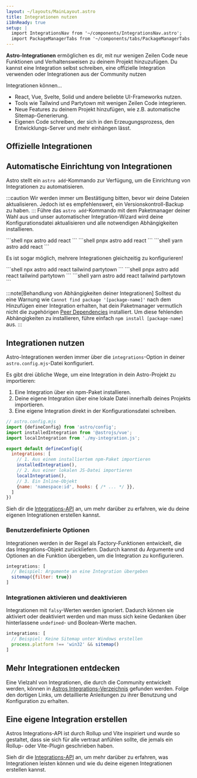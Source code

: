 ```yaml
---
layout: ~/layouts/MainLayout.astro
title: Integrationen nutzen
i18nReady: true
setup: |
  import IntegrationsNav from '~/components/IntegrationsNav.astro';
  import PackageManagerTabs from '~/components/tabs/PackageManagerTabs.astro'
---
```


**Astro-Integrationen**  ermöglichen es dir, mit nur wenigen Zeilen Code neue Funktionen und Verhaltensweisen zu deinem Projekt hinzuzufügen. Du kannst eine Integration selbst schreiben, eine offizielle Integration verwenden oder Integrationen aus der Community nutzen

Integrationen können…

- React, Vue, Svelte, Solid und andere beliebte UI-Frameworks nutzen.
- Tools wie Tailwind und Partytown mit wenigen Zeilen Code integrieren.
- Neue Features zu deinem Projekt hinzufügen, wie z.B. automatische Sitemap-Generierung.
- Eigenen Code schreiben, der sich in den Erzeugungsprozess, den Entwicklungs-Server und mehr einhängen lässt.

## Offizielle Integrationen

<IntegrationsNav />

## Automatische Einrichtung von Integrationen

Astro stellt ein `astro add`-Kommando zur Verfügung, um die Einrichtung von Integrationen zu automatisieren.

:::caution
Wir werden immer um Bestätigung bitten, bevor wir deine Dateien aktualisieren. Jedoch ist es empfehlenswert, ein Versionskontroll-Backup zu haben.
:::
Führe das `astro add`-Kommando mit dem Paketmanager deiner Wahl aus und unser automatischer Integration-Wizard wird deine Konfigurationsdatei aktualisieren und alle notwendigen Abhängigkeiten installieren.

<PackageManagerTabs>
  <Fragment slot="npm">
  ```shell
  npx astro add react
  ```
  </Fragment>
  <Fragment slot="pnpm">
  ```shell
  pnpx astro add react
  ```
  </Fragment>
  <Fragment slot="yarn">
  ```shell
  yarn astro add react
  ```
  </Fragment>
</PackageManagerTabs>

Es ist sogar möglich, mehrere Integrationen gleichzeitig zu konfigurieren!

<PackageManagerTabs>
  <Fragment slot="npm">
  ```shell
  npx astro add react tailwind partytown
  ```
  </Fragment>
  <Fragment slot="pnpm">
  ```shell
  pnpx astro add react tailwind partytown
  ```
  </Fragment>
  <Fragment slot="yarn">
  ```shell
  yarn astro add react tailwind partytown
  ```
  </Fragment>
</PackageManagerTabs>

:::note[Behandlung von Abhängigkeiten deiner Integrationen]
Solltest du eine Warnung wie `Cannot find package '[package-name]'` nach dem Hinzufügen einer Integration erhalten, hat dein Paketmanager vermutlich nicht die zugehörigen [Peer Dependencies](https://nodejs.org/en/blog/npm/peer-dependencies/) installiert. Um diese fehlenden Abhängigkeiten zu installieren, führe einfach `npm install [package-name]` aus.
:::

## Integrationen nutzen

Astro-Integrationen werden immer über die `integrations`-Option in deiner `astro.config.mjs`-Datei konfiguriert.

Es gibt drei übliche Wege, um eine Integration in dein Astro-Projekt zu importieren:
1. Eine Integration über ein npm-Paket installieren.
2. Deine eigene Integration über eine lokale Datei innerhalb deines Projekts importieren. 
2. Eine eigene Integration direkt in der Konfigurationsdatei schreiben.

```js
// astro.config.mjs
import {defineConfig} from 'astro/config';
import installedIntegration from '@astrojs/vue';
import localIntegration from './my-integration.js';

export default defineConfig({
  integrations: [
    // 1. Aus einem installiertem npm-Paket importieren
    installedIntegration(),
    // 2. Aus einer lokalen JS-Datei importieren
    localIntegration(),
    // 3. Ein Inline-Objekt
    {name: 'namespace:id', hooks: { /* ... */ }},
  ]
})
```

Sieh dir die [Integrations-API](/de/reference/integrations-reference/) an, um mehr darüber zu erfahren, wie du deine eigenen Integrationen erstellen kannst.

### Benutzerdefinierte Optionen

Integrationen werden in der Regel als Factory-Funktionen entwickelt, die das Integrations-Objekt zurückliefern. Dadurch kannst du Argumente und Optionen an die Funktion übergeben, um die Integration zu konfigurieren.

```js
integrations: [
  // Beispiel: Argumente an eine Integration übergeben
  sitemap({filter: true})
]
```
### Integrationen aktivieren und deaktivieren

Integrationen mit `falsy`-Werten werden ignoriert. Dadurch können sie aktiviert oder deaktiviert werden und man muss sich keine Gedanken über hinterlassene `undefined`- und Boolean-Werte machen.

```js
integrations: [
  // Beispiel: Keine Sitemap unter Windows erstellen
  process.platform !== 'win32' && sitemap()
]
```

## Mehr Integrationen entdecken

Eine Vielzahl von Integrationen, die durch die Community entwickelt werden, können in [Astros Integrations-Verzeichnis](https://astro.build/integrations/) gefunden werden. Folge den dortigen Links, um detaillierte Anleitungen zu ihrer Benutzung und Konfiguration zu erhalten.

## Eine eigene Integration erstellen

Astros Integrations-API ist durch Rollup und Vite inspiriert und wurde so gestaltet, dass sie sich für alle vertraut anfühlen sollte, die jemals ein Rollup- oder Vite-Plugin geschrieben haben.

Sieh dir die [Integrations-API](/de/reference/integrations-reference/) an, um mehr darüber zu erfahren, was Integrationen leisten können und wie du deine eigenen Integrationen erstellen kannst.
